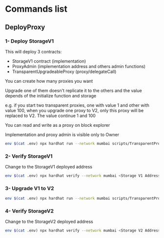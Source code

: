 # Commands list

## DeployProxy

### 1- Deploy StorageV1
This will deploy 3 contracts:

- StorageV1 contract            (implementation)
- ProxyAdmin                    (implementation address and others admin functions)
- TransparentUpgradeableProxy   (proxy/delegateCall)

You can create how many proxies you want 

Upgrade one of them doesn't replicate it to the others and the value depends of the initialize function and storage

e.g. if you start two transparent proxies, one with value 1 and other with value 100, when you upgrade one proxy to V2, only this proxy will be replaced to V2. The value continue 1 and 100

You can read and write as a proxy on block explorer

Implementation and proxy admin is visible only to Owner

```bash
env $(cat .env) npx hardhat run --network mumbai scripts/TransparentProxyAdmin/deployProxyStorageV1.ts
```

### 2- Verify StorageV1
Change <Storage V1 Address> to the StorageV1 deployed address
```bash
env $(cat .env) npx hardhat verify --network mumbai <Storage V1 Address>
```

### 3- Upgrade V1 to V2
```bash
env $(cat .env) npx hardhat run --network mumbai scripts/TransparentProxyAdmin/deployProxyStorageV2.ts
```

### 4- Verify StorageV2
Change <Storage V2 Address> to the StorageV2 deployed address
```bash
env $(cat .env) npx hardhat verify --network mumbai <Storage V2 Address>
```